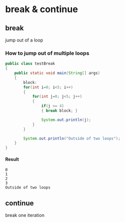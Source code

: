 # break & continue

## break

jump out of a loop

### How to jump out of multiple loops

``````java
public class testBreak
{
    public static void main(String[] args)
    {
        block:
        for(int i=0; i<5; i++)
        {
            for(int j=0; j<5; j++)
            {
                if(j >= 4)
                { break block; }

                System.out.println(j);
            }
        }

        System.out.println("Outside of two loops");
    }
}
``````

#### Result
``````
0
1
2
3
Outside of two loops
``````

## continue

break one iteration